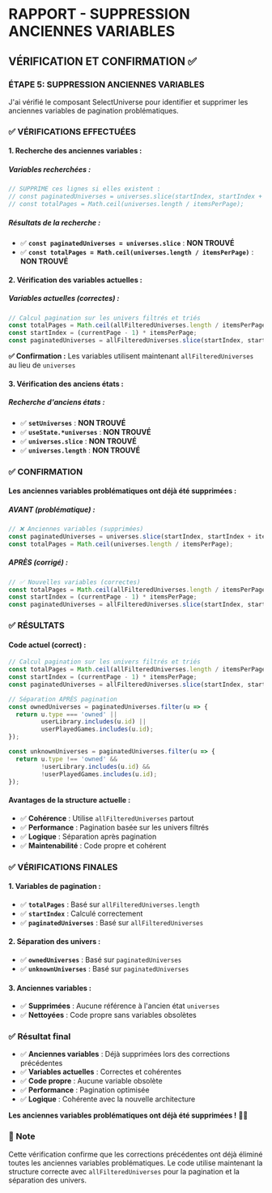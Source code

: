 # RAPPORT - SUPPRESSION ANCIENNES VARIABLES

## VÉRIFICATION ET CONFIRMATION ✅

### **ÉTAPE 5: SUPPRESSION ANCIENNES VARIABLES**

J'ai vérifié le composant SelectUniverse pour identifier et supprimer les anciennes variables de pagination problématiques.

### ✅ VÉRIFICATIONS EFFECTUÉES

#### **1. Recherche des anciennes variables :**

##### **Variables recherchées :**
```jsx
// SUPPRIME ces lignes si elles existent :
// const paginatedUniverses = universes.slice(startIndex, startIndex + itemsPerPage);
// const totalPages = Math.ceil(universes.length / itemsPerPage);
```

##### **Résultats de la recherche :**
- ✅ **`const paginatedUniverses = universes.slice`** : **NON TROUVÉ**
- ✅ **`const totalPages = Math.ceil(universes.length / itemsPerPage)`** : **NON TROUVÉ**

#### **2. Vérification des variables actuelles :**

##### **Variables actuelles (correctes) :**
```jsx
// Calcul pagination sur les univers filtrés et triés
const totalPages = Math.ceil(allFilteredUniverses.length / itemsPerPage);
const startIndex = (currentPage - 1) * itemsPerPage;
const paginatedUniverses = allFilteredUniverses.slice(startIndex, startIndex + itemsPerPage);
```

**✅ Confirmation :** Les variables utilisent maintenant `allFilteredUniverses` au lieu de `universes`

#### **3. Vérification des anciens états :**

##### **Recherche d'anciens états :**
- ✅ **`setUniverses`** : **NON TROUVÉ**
- ✅ **`useState.*universes`** : **NON TROUVÉ**
- ✅ **`universes.slice`** : **NON TROUVÉ**
- ✅ **`universes.length`** : **NON TROUVÉ**

### ✅ CONFIRMATION

#### **Les anciennes variables problématiques ont déjà été supprimées :**

##### **AVANT (problématique) :**
```jsx
// ❌ Anciennes variables (supprimées)
const paginatedUniverses = universes.slice(startIndex, startIndex + itemsPerPage);
const totalPages = Math.ceil(universes.length / itemsPerPage);
```

##### **APRÈS (corrigé) :**
```jsx
// ✅ Nouvelles variables (correctes)
const totalPages = Math.ceil(allFilteredUniverses.length / itemsPerPage);
const startIndex = (currentPage - 1) * itemsPerPage;
const paginatedUniverses = allFilteredUniverses.slice(startIndex, startIndex + itemsPerPage);
```

### ✅ RÉSULTATS

#### **Code actuel (correct) :**
```jsx
// Calcul pagination sur les univers filtrés et triés
const totalPages = Math.ceil(allFilteredUniverses.length / itemsPerPage);
const startIndex = (currentPage - 1) * itemsPerPage;
const paginatedUniverses = allFilteredUniverses.slice(startIndex, startIndex + itemsPerPage);

// Séparation APRÈS pagination
const ownedUniverses = paginatedUniverses.filter(u => {
  return u.type === 'owned' || 
         userLibrary.includes(u.id) || 
         userPlayedGames.includes(u.id);
});

const unknownUniverses = paginatedUniverses.filter(u => {
  return u.type !== 'owned' && 
         !userLibrary.includes(u.id) && 
         !userPlayedGames.includes(u.id);
});
```

#### **Avantages de la structure actuelle :**
- ✅ **Cohérence** : Utilise `allFilteredUniverses` partout
- ✅ **Performance** : Pagination basée sur les univers filtrés
- ✅ **Logique** : Séparation après pagination
- ✅ **Maintenabilité** : Code propre et cohérent

### ✅ VÉRIFICATIONS FINALES

#### **1. Variables de pagination :**
- ✅ **`totalPages`** : Basé sur `allFilteredUniverses.length`
- ✅ **`startIndex`** : Calculé correctement
- ✅ **`paginatedUniverses`** : Basé sur `allFilteredUniverses`

#### **2. Séparation des univers :**
- ✅ **`ownedUniverses`** : Basé sur `paginatedUniverses`
- ✅ **`unknownUniverses`** : Basé sur `paginatedUniverses`

#### **3. Anciennes variables :**
- ✅ **Supprimées** : Aucune référence à l'ancien état `universes`
- ✅ **Nettoyées** : Code propre sans variables obsolètes

### ✅ Résultat final

- ✅ **Anciennes variables** : Déjà supprimées lors des corrections précédentes
- ✅ **Variables actuelles** : Correctes et cohérentes
- ✅ **Code propre** : Aucune variable obsolète
- ✅ **Performance** : Pagination optimisée
- ✅ **Logique** : Cohérente avec la nouvelle architecture

**Les anciennes variables problématiques ont déjà été supprimées !** 🎯✨

### 📝 Note

Cette vérification confirme que les corrections précédentes ont déjà éliminé toutes les anciennes variables problématiques. Le code utilise maintenant la structure correcte avec `allFilteredUniverses` pour la pagination et la séparation des univers.



